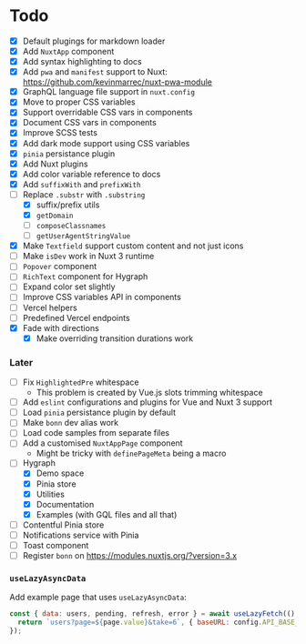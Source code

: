 # Todo

- [x] Default plugings for markdown loader
- [x] Add `NuxtApp` component
- [x] Add syntax highlighting to docs
- [x] Add `pwa` and `manifest` support to Nuxt: https://github.com/kevinmarrec/nuxt-pwa-module
- [x] GraphQL language file support in `nuxt.config`
- [x] Move to proper CSS variables
- [x] Support overridable CSS vars in components
- [x] Document CSS vars in components
- [x] Improve SCSS tests
- [x] Add dark mode support using CSS variables
- [x] `pinia` persistance plugin
- [x] Add Nuxt plugins
- [x] Add color variable reference to docs
- [x] Add `suffixWith` and `prefixWith`
- [ ] Replace `.substr` with `.substring`
  - [x] suffix/prefix utils
  - [x] `getDomain`
  - [ ] `composeClassnames`
  - [ ] `getUserAgentStringValue`
- [x] Make `Textfield` support custom content and not just icons
- [ ] Make `isDev` work in Nuxt 3 runtime
- [ ] `Popover` component
- [ ] `RichText` component for Hygraph
- [ ] Expand color set slightly
- [ ] Improve CSS variables API in components
- [ ] Vercel helpers
- [ ] Predefined Vercel endpoints
- [x] Fade with directions
  - [x] Make overriding transition durations work

### Later

- [ ] Fix `HighlightedPre` whitespace
  - This problem is created by Vue.js slots trimming whitespace
- [ ] Add `eslint` configurations and plugins for Vue and Nuxt 3 support
- [ ] Load `pinia` persistance plugin by default
- [ ] Make `bonn` dev alias work
- [ ] Load code samples from separate files
- [ ] Add a customised `NuxtAppPage` component
  - Might be tricky with `definePageMeta` being a macro
- [ ] Hygraph
  - [x] Demo space
  - [x] Pinia store
  - [x] Utilities
  - [x] Documentation
  - [x] Examples (with GQL files and all that)
- [ ] Contentful Pinia store
- [ ] Notifications service with Pinia
- [ ] Toast component
- [ ] Register `bonn` on https://modules.nuxtjs.org/?version=3.x

### `useLazyAsyncData`

Add example page that uses `useLazyAsyncData`:

```js
const { data: users, pending, refresh, error } = await useLazyFetch(() => {
  return `users?page=${page.value}&take=6`, { baseURL: config.API_BASE_URL }
});
```
